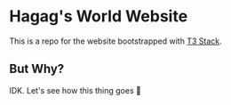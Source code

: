 # Hagag's World Website

This is a repo for the website bootstrapped with [T3 Stack](https://create.t3.gg/).

## But Why?

IDK. Let's see how this thing goes 🤞
